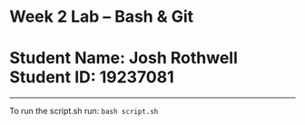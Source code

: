 # Week 2 Lab – Bash & Git
# Student Name: Josh Rothwell  Student ID: 19237081
---
To run the script.sh run: `bash script.sh`
